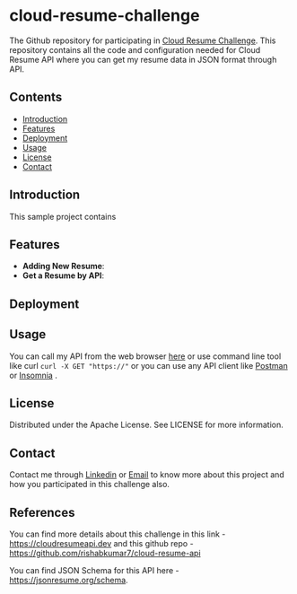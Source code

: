 # cloud-resume-challenge
The Github repository for participating in [Cloud Resume Challenge](https://github.com/heinhtetwin/cloud-resume-challenge.git). This repository contains all the code and configuration needed for Cloud Resume API where you can get my resume data in JSON format through API.

## Contents
- [Introduction](#introduction)
- [Features](#features)
- [Deployment](#deployment)
- [Usage](#usage)
- [License](#license)
- [Contact](#contact)

## Introduction
This sample project contains 

## Features
- **Adding New Resume**: 
- **Get a Resume by API**:

## Deployment


## Usage
You can call my API from the web browser [here]() or use command line tool like curl ```curl -X GET "https://"``` or you can use any API client like [Postman](https://www.postman.com/) or [Insomnia](https://insomnia.rest/) .

## License
Distributed under the Apache License. See LICENSE for more information.

## Contact

Contact me through [Linkedin](https://www.linkedin.com/in/hein-htet-win/) or [Email](mailto:heinhtetwin386@gmail.com) to know more about this project and how you participated in this challenge also.

## References

You can find more details about this challenge in this link - https://cloudresumeapi.dev and this github repo - https://github.com/rishabkumar7/cloud-resume-api

You can find JSON Schema for this API here - https://jsonresume.org/schema.
